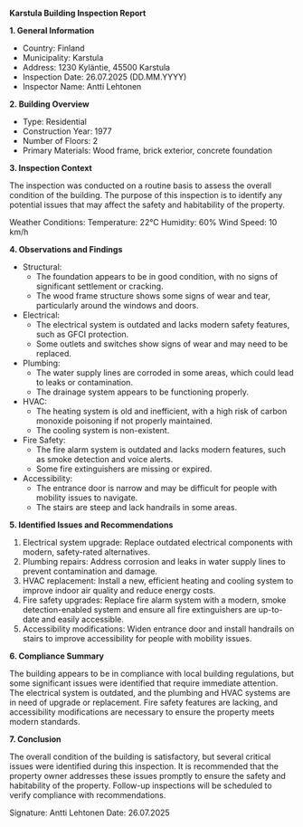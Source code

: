 **Karstula Building Inspection Report**

**1. General Information**

* Country: Finland
* Municipality: Karstula
* Address: 1230 Kyläntie, 45500 Karstula
* Inspection Date: 26.07.2025 (DD.MM.YYYY)
* Inspector Name: Antti Lehtonen

**2. Building Overview**

* Type: Residential
* Construction Year: 1977
* Number of Floors: 2
* Primary Materials: Wood frame, brick exterior, concrete foundation

**3. Inspection Context**

The inspection was conducted on a routine basis to assess the overall condition of the building. The purpose of this inspection is to identify any potential issues that may affect the safety and habitability of the property.

Weather Conditions:
Temperature: 22°C
Humidity: 60%
Wind Speed: 10 km/h

**4. Observations and Findings**

* Structural:
	+ The foundation appears to be in good condition, with no signs of significant settlement or cracking.
	+ The wood frame structure shows some signs of wear and tear, particularly around the windows and doors.
* Electrical:
	+ The electrical system is outdated and lacks modern safety features, such as GFCI protection.
	+ Some outlets and switches show signs of wear and may need to be replaced.
* Plumbing:
	+ The water supply lines are corroded in some areas, which could lead to leaks or contamination.
	+ The drainage system appears to be functioning properly.
* HVAC:
	+ The heating system is old and inefficient, with a high risk of carbon monoxide poisoning if not properly maintained.
	+ The cooling system is non-existent.
* Fire Safety:
	+ The fire alarm system is outdated and lacks modern features, such as smoke detection and voice alerts.
	+ Some fire extinguishers are missing or expired.
* Accessibility:
	+ The entrance door is narrow and may be difficult for people with mobility issues to navigate.
	+ The stairs are steep and lack handrails in some areas.

**5. Identified Issues and Recommendations**

1. Electrical system upgrade: Replace outdated electrical components with modern, safety-rated alternatives.
2. Plumbing repairs: Address corrosion and leaks in water supply lines to prevent contamination and damage.
3. HVAC replacement: Install a new, efficient heating and cooling system to improve indoor air quality and reduce energy costs.
4. Fire safety upgrades: Replace fire alarm system with a modern, smoke detection-enabled system and ensure all fire extinguishers are up-to-date and easily accessible.
5. Accessibility modifications: Widen entrance door and install handrails on stairs to improve accessibility for people with mobility issues.

**6. Compliance Summary**

The building appears to be in compliance with local building regulations, but some significant issues were identified that require immediate attention. The electrical system is outdated, and the plumbing and HVAC systems are in need of upgrade or replacement. Fire safety features are lacking, and accessibility modifications are necessary to ensure the property meets modern standards.

**7. Conclusion**

The overall condition of the building is satisfactory, but several critical issues were identified during this inspection. It is recommended that the property owner addresses these issues promptly to ensure the safety and habitability of the property. Follow-up inspections will be scheduled to verify compliance with recommendations.

Signature: Antti Lehtonen
Date: 26.07.2025